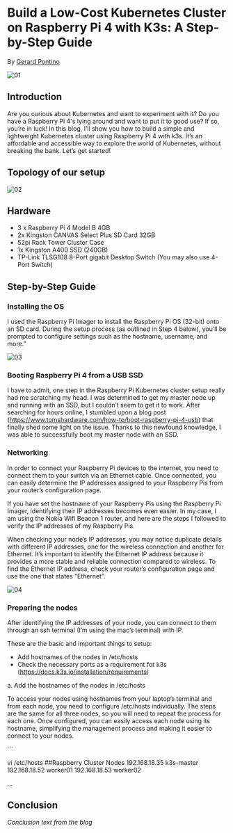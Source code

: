 # Build a Low-Cost Kubernetes Cluster on Raspberry Pi 4 with K3s: A Step-by-Step Guide

By [Gerard Pontino](https://medium.com/@gerard.pontino)

![01](https://github.com/user-attachments/assets/b3a63f73-0203-4aa2-a9f4-7c0c5e777564)


## Introduction

Are you curious about Kubernetes and want to experiment with it? Do you have a Raspberry Pi 4's lying around and want to put it to good use? If so, you’re in luck! In this blog, I’ll show you how to build a simple and lightweight Kubernetes cluster using Raspberry Pi 4 with k3s. It’s an affordable and accessible way to explore the world of Kubernetes, without breaking the bank. Let’s get started!

## Topology of our setup

![02](https://github.com/user-attachments/assets/962c242e-df43-443b-8554-fc6ae23014ef)

## Hardware

- 3 x Raspberry Pi 4 Model B 4GB
- 2x Kingston CANVAS Select Plus SD Card 32GB
- 52pi Rack Tower Cluster Case
- 1x Kingston A400 SSD (240GB)
- TP-Link TLSG108 8-Port gigabit Desktop Switch (You may also use 4-Port Switch)

## Step-by-Step Guide

### Installing the OS

I used the Raspberry Pi Imager to install the Raspberry Pi OS (32-bit) onto an SD card. During the setup process (as outlined in Step 4 below), you’ll be prompted to configure settings such as the hostname, username, and more.”

![03](https://github.com/user-attachments/assets/9cba6084-33a9-47bd-b041-a7ea3c4c62bf)

### Booting Raspberry Pi 4 from a USB SSD

I have to admit, one step in the Raspberry Pi Kubernetes cluster setup really had me scratching my head. I was determined to get my master node up and running with an SSD, but I couldn’t seem to get it to work. After searching for hours online, I stumbled upon a blog post (https://www.tomshardware.com/how-to/boot-raspberry-pi-4-usb) that finally shed some light on the issue. Thanks to this newfound knowledge, I was able to successfully boot my master node with an SSD.

### Networking

In order to connect your Raspberry Pi devices to the internet, you need to connect them to your switch via an Ethernet cable. Once connected, you can easily determine the IP addresses assigned to your Raspberry Pis from your router’s configuration page.

If you have set the hostname of your Raspberry Pis using the Raspberry Pi Imager, identifying their IP addresses becomes even easier. In my case, I am using the Nokia Wifi Beacon 1 router, and here are the steps I followed to verify the IP addresses of my Raspberry Pis.

When checking your node’s IP addresses, you may notice duplicate details with different IP addresses, one for the wireless connection and another for Ethernet. It’s important to identify the Ethernet IP address because it provides a more stable and reliable connection compared to wireless. To find the Ethernet IP address, check your router’s configuration page and use the one that states “Ethernet”.

![04](https://github.com/user-attachments/assets/29780a7d-3d94-4f53-ae16-5d455d92a193)

### Preparing the nodes

After identifying the IP addresses of your node, you can connect to them through an ssh terminal (I’m using the mac’s terminal) with IP.

These are the basic and important things to setup:

- Add hostnames of the nodes in /etc/hosts
- Check the necessary ports as a requirement for k3s (https://docs.k3s.io/installation/requirements)

a. Add the hostnames of the nodes in /etc/hosts

To access your nodes using hostnames from your laptop’s terminal and from each node, you need to configure /etc/hosts individually. The steps are the same for all three nodes, so you will need to repeat the process for each one. Once configured, you can easily access each node using its hostname, simplifying the management process and making it easier to connect to your nodes.

\```

vi /etc/hosts
##Raspberry Cluster Nodes 
192.168.18.35 k3s-master
192.168.18.52 worker01
192.168.18.53 worker02


...

## Conclusion

_Conclusion text from the blog_
